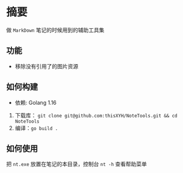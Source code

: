 # 摘要
做 `MarkDown` 笔记的时候用到的辅助工具集

## 功能
* 移除没有引用了的图片资源

## 如何构建
* 依赖: Golang 1.16

1. 下载库： `git clone git@github.com:thisXYH/NoteTools.git && cd NoteTools`
1. 编译：`go build .`

## 如何使用
把 `nt.exe` 放置在笔记的本目录，控制台 `nt -h` 查看帮助菜单